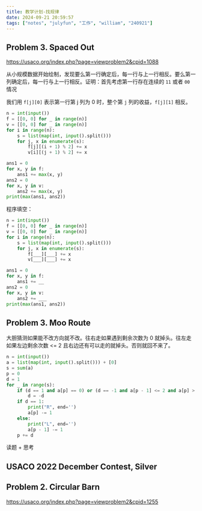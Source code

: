 ```yaml
---
title: 教学计划-找规律
date: 2024-09-21 20:59:57
tags: ["notes", "julyfun", "工作", "william", "240921"]
---
```

## Problem 3. Spaced Out

https://usaco.org/index.php?page=viewproblem2&cpid=1088

从小规模数据开始绘制，发现要么第一行确定后，每一行与上一行相反。要么第一列确定后，每一行与上一行相反。证明：首先考虑第一行存在连续的 `11` 或者 `00` 情况

我们用 `f[j][0]` 表示第一行第 j 列为 0 时，整个第 `j` 列的收益，`f[j][1]` 相反。

```python
n = int(input())
f = [[0, 0] for _ in range(n)]
v = [[0, 0] for _ in range(n)]
for i in range(n):
    s = list(map(int, input().split()))
    for j, x in enumerate(s):
        f[j][(i + 1) % 2] += x
        v[i][(j + 1) % 2] += x

ans1 = 0
for x, y in f:
    ans1 += max(x, y)
ans2 = 0
for x, y in v:
    ans2 += max(x, y)
print(max(ans1, ans2))
```

程序填空：

```python
n = int(input())
f = [[0, 0] for _ in range(n)]
v = [[0, 0] for _ in range(n)]
for i in range(n):
    s = list(map(int, input().split()))
    for j, x in enumerate(s):
        f[___][___] += x
        v[___][___] += x

ans1 = 0
for x, y in f:
    ans1 += __
ans2 = 0
for x, y in v:
    ans2 += ___
print(max(ans1, ans2))
```
## Problem 3. Moo Route

大胆猜测如果能不改方向就不改。往右走如果遇到剩余次数为 0 就掉头。往左走如果左边剩余次数 <= 2 且右边还有可以走的就掉头。否则就回不来了。

```python
n = int(input())
a = list(map(int, input().split())) + [0]
s = sum(a)
p = 0
d = 1
for _ in range(s):
    if (d == 1 and a[p] == 0) or (d == -1 and a[p - 1] <= 2 and a[p] > 0):
        d = -d
    if d == 1:
        print("R", end='')
        a[p] -= 1
    else:
        print("L", end='')
        a[p - 1] -= 1
    p += d
```

读题 + 思考

## USACO 2022 December Contest, Silver
## Problem 2. Circular Barn

https://usaco.org/index.php?page=viewproblem2&cpid=1255
